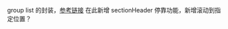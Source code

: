 group list 的封装，[参考链接](https://pub.dartlang.org/packages/grouped_listview) 在此新增 sectionHeader 停靠功能，新增滚动到指定位置？
